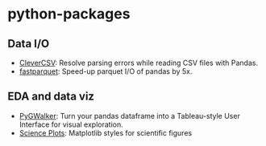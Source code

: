 # python-packages

## Data I/O
* [CleverCSV](https://github.com/alan-turing-institute/CleverCSV): Resolve parsing errors while reading CSV files with Pandas.
* [fastparquet](https://github.com/dask/fastparquet): Speed-up parquet I/O of pandas by 5x.

## EDA and data viz
* [PyGWalker](https://github.com/Kanaries/pygwalker): Turn your pandas dataframe into a Tableau-style User Interface for visual exploration.
* [Science Plots](https://github.com/garrettj403/SciencePlots): Matplotlib styles for scientific figures

